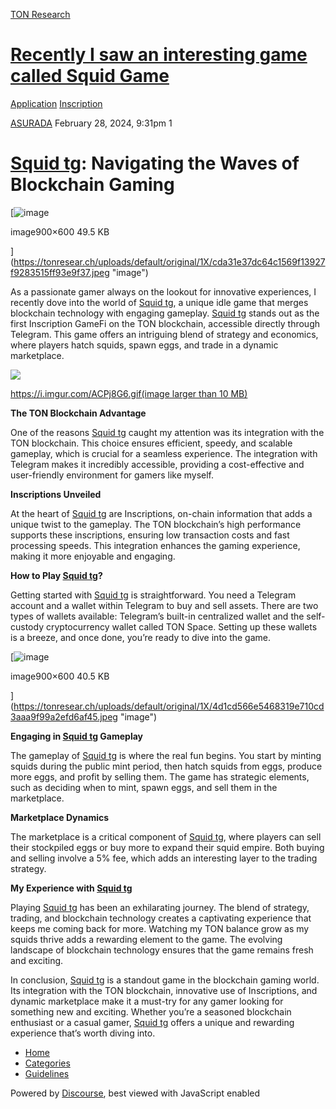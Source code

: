 [TON Research](/)

# [Recently I saw an interesting game called Squid Game](/t/recently-i-saw-an-interesting-game-called-squid-game/491)

[Application](/c/application/inscription/39)  [Inscription](/c/application/inscription/39) 

    

[ASURADA](https://tonresear.ch/u/ASURADA)   February 28, 2024, 9:31pm  1

# [](#squid-tghttpstmesquidtg_bot-navigating-the-waves-of-blockchain-gaming-1)[Squid tg](https://t.me/squidtg_bot): Navigating the Waves of Blockchain Gaming

[![image](https://tonresear.ch/uploads/default/original/1X/cda31e37dc64c1569f13927f9283515ff93e9f37.jpeg)

image900×600 49.5 KB

](https://tonresear.ch/uploads/default/original/1X/cda31e37dc64c1569f13927f9283515ff93e9f37.jpeg "image")

As a passionate gamer always on the lookout for innovative experiences, I recently dove into the world of [Squid tg](https://t.me/squidtg_bot), a unique idle game that merges blockchain technology with engaging gameplay. [Squid tg](https://t.me/squidtg_bot) stands out as the first Inscription GameFi on the TON blockchain, accessible directly through Telegram. This game offers an intriguing blend of strategy and economics, where players hatch squids, spawn eggs, and trade in a dynamic marketplace.

![](https://tonresear.ch/uploads/default/original/1X/63a026631682e8a364c1dc675ff7181a6e4b8b47.gif)

[https://i.imgur.com/ACPj8G6.gif(image larger than 10 MB)](https://i.imgur.com/ACPj8G6.gif)

**The TON Blockchain Advantage**

One of the reasons [Squid tg](https://t.me/squidtg_bot) caught my attention was its integration with the TON blockchain. This choice ensures efficient, speedy, and scalable gameplay, which is crucial for a seamless experience. The integration with Telegram makes it incredibly accessible, providing a cost-effective and user-friendly environment for gamers like myself.

**Inscriptions Unveiled**

At the heart of [Squid tg](https://t.me/squidtg_bot) are Inscriptions, on-chain information that adds a unique twist to the gameplay. The TON blockchain’s high performance supports these inscriptions, ensuring low transaction costs and fast processing speeds. This integration enhances the gaming experience, making it more enjoyable and engaging.

**How to Play [Squid tg](https://t.me/squidtg_bot)?**

Getting started with [Squid tg](https://t.me/squidtg_bot) is straightforward. You need a Telegram account and a wallet within Telegram to buy and sell assets. There are two types of wallets available: Telegram’s built-in centralized wallet and the self-custody cryptocurrency wallet called TON Space. Setting up these wallets is a breeze, and once done, you’re ready to dive into the game.

[![image](https://tonresear.ch/uploads/default/original/1X/4d1cd566e5468319e710cd3aaa9f99a2efd6af45.jpeg)

image900×600 40.5 KB

](https://tonresear.ch/uploads/default/original/1X/4d1cd566e5468319e710cd3aaa9f99a2efd6af45.jpeg "image")

**Engaging in [Squid tg](https://t.me/squidtg_bot) Gameplay**

The gameplay of [Squid tg](https://t.me/squidtg_bot) is where the real fun begins. You start by minting squids during the public mint period, then hatch squids from eggs, produce more eggs, and profit by selling them. The game has strategic elements, such as deciding when to mint, spawn eggs, and sell them in the marketplace.

**Marketplace Dynamics**

The marketplace is a critical component of [Squid tg](https://t.me/squidtg_bot), where players can sell their stockpiled eggs or buy more to expand their squid empire. Both buying and selling involve a 5% fee, which adds an interesting layer to the trading strategy.

**My Experience with [Squid tg](https://t.me/squidtg_bot)**

Playing [Squid tg](https://t.me/squidtg_bot) has been an exhilarating journey. The blend of strategy, trading, and blockchain technology creates a captivating experience that keeps me coming back for more. Watching my TON balance grow as my squids thrive adds a rewarding element to the game. The evolving landscape of blockchain technology ensures that the game remains fresh and exciting.

In conclusion, [Squid tg](https://t.me/squidtg_bot) is a standout game in the blockchain gaming world. Its integration with the TON blockchain, innovative use of Inscriptions, and dynamic marketplace make it a must-try for any gamer looking for something new and exciting. Whether you’re a seasoned blockchain enthusiast or a casual gamer, [Squid tg](https://t.me/squidtg_bot) offers a unique and rewarding experience that’s worth diving into.

 

*   [Home](/)
*   [Categories](/categories)
*   [Guidelines](/guidelines)

Powered by [Discourse](https://www.discourse.org), best viewed with JavaScript enabled
